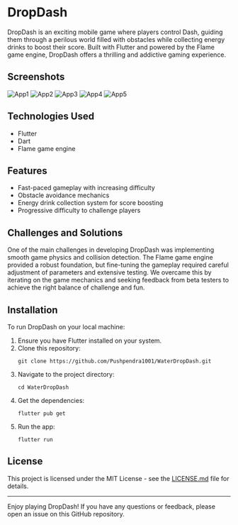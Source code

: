 # DropDash

DropDash is an exciting mobile game where players control Dash, guiding them through a perilous world filled with obstacles while collecting energy drinks to boost their score. Built with Flutter and powered by the Flame game engine, DropDash offers a thrilling and addictive gaming experience.

## Screenshots
![App1](https://github.com/user-attachments/assets/cc2941df-fba7-48af-9271-455a08848efe)
![App2](https://github.com/user-attachments/assets/02caf08c-95af-473e-aa31-76b7f0ebc3b3)
![App3](https://github.com/user-attachments/assets/732397d1-62e9-49c7-baac-24f019952000)
![App4](https://github.com/user-attachments/assets/490f45b7-1786-469c-886a-b2f591bb22db)
![App5](https://github.com/user-attachments/assets/9b666e67-bc8e-4e12-9d8e-0bb633a99cfb)


## Technologies Used

- Flutter
- Dart
- Flame game engine

## Features

- Fast-paced gameplay with increasing difficulty
- Obstacle avoidance mechanics
- Energy drink collection system for score boosting
- Progressive difficulty to challenge players

## Challenges and Solutions

One of the main challenges in developing DropDash was implementing smooth game physics and collision detection. The Flame game engine provided a robust foundation, but fine-tuning the gameplay required careful adjustment of parameters and extensive testing. We overcame this by iterating on the game mechanics and seeking feedback from beta testers to achieve the right balance of challenge and fun.

## Installation

To run DropDash on your local machine:

1. Ensure you have Flutter installed on your system.
2. Clone this repository:
   ```
   git clone https://github.com/Pushpendra1001/WaterDropDash.git
   ```
3. Navigate to the project directory:
   ```
   cd WaterDropDash
   ```
4. Get the dependencies:
   ```
   flutter pub get
   ```
5. Run the app:
   ```
   flutter run
   ```

## License

This project is licensed under the MIT License - see the [LICENSE.md](LICENSE.md) file for details.

---

Enjoy playing DropDash! If you have any questions or feedback, please open an issue on this GitHub repository.
